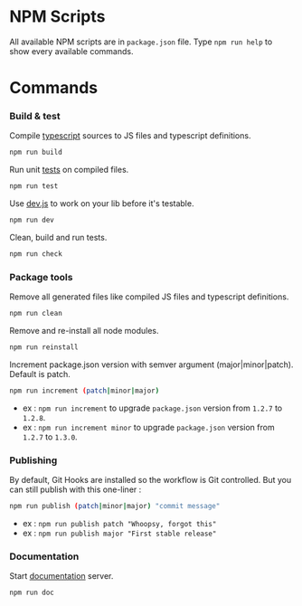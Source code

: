 # NPM Scripts

All available NPM scripts are in `package.json` file.
Type `npm run help` to show every available commands.

# Commands

### Build & test
Compile [typescript](guide/typescript.md) sources to JS files and typescript definitions.
```bash
npm run build
```

Run unit [tests](guide/tests.md) on compiled files.
```bash
npm run test
```

Use [dev.js](guide/tests.md) to work on your lib before it's testable.
```bash
npm run dev
```

Clean, build and run tests.
```bash
npm run check
```


### Package tools

Remove all generated files like compiled JS files and typescript definitions.
```bash
npm run clean
```

Remove and re-install all node modules.
```bash
npm run reinstall
```

Increment package.json version with semver argument (major|minor|patch). Default is patch.
```bash
npm run increment (patch|minor|major)
```

- ex : `npm run increment` to upgrade `package.json` version from `1.2.7` to `1.2.8`.
- ex : `npm run increment minor` to upgrade `package.json` version from `1.2.7` to `1.3.0`.


### Publishing

By default, Git Hooks are installed so the workflow is Git controlled. But you can still publish with this one-liner :
```bash
npm run publish (patch|minor|major) "commit message"
```

- ex : `npm run publish patch "Whoopsy, forgot this"`
- ex : `npm run publish major "First stable release"`



### Documentation

Start [documentation](guide/documentation.md) server.
```bash
npm run doc
```

